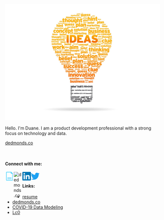 ![](https://raw.githubusercontent.com/usefulmove/usefulmove/master/assets/idea.png)

Hello. I'm Duane. I am a product development professional with a strong focus on technology and data.

[dedmonds.co](http://dedmonds.co)

<br>

#### Connect with me:

[<img align="left" alt="dedmonds.co" width="28px" src="https://raw.githubusercontent.com/usefulmove/usefulmove/master/assets/cv.png" />][resume]
[<img align="left" alt="dedmonds.co" width="28px" src="https://raw.githubusercontent.com/usefulmove/usefulmove/master/assets/avatar_rev.ico" />][website]
[<img align="left" alt="dedmonds | LinkedIn" width="28px" src="https://raw.githubusercontent.com/usefulmove/usefulmove/master/assets/linkedin.svg" />][linkedin]
[<img align="left" alt="dedmonds | Twitter" width="28px" src="https://raw.githubusercontent.com/usefulmove/usefulmove/master/assets/twitter.svg" />][twitter]

<br>

#### Links:
- [resume](https://github.com/usefulmove/o/blob/master/dedmonds_resume.pdf)
- [dedmonds.co](https://www.dedmonds.co/)
- [COVID-19 Data Modeling](https://htmlpreview.github.io/?https://github.com/usefulmove/o/blob/master/covid-19.html)
- [Lc0](https://lczero.org)


[resume]: https://github.com/usefulmove/o/blob/master/dedmonds_resume.pdf
[website]: http://dedmonds.co
[twitter]: https://twitter.com/dedmonds
[linkedin]: https://linkedin.com/in/dedmonds
